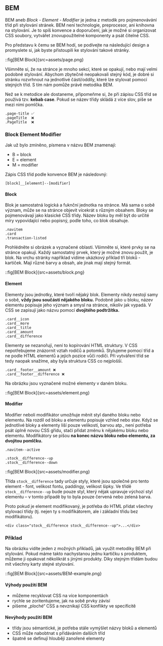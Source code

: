 ## BEM

BEM aneb _Block - Element - Modifier_ je jedna z metodik pro pojmenovávání tříd při stylování stránek. BEM není technologie, preprocesor, ani knihovna na stylování. Je to spíš konvence a doporučení, jak je možné si organizovat CSS soubory, vytvářet znovupoužitelné komponenty a psát čitelné CSS.

Pro představu k čemu se BEM hodí, se podívejte na následující design a promyslete si, jak byste přistoupili ke stylování takové stránky.

::fig[BEM Block]{src=assets/page.png}

Všimněte si, že na stránce je mnoho sekcí, které se opakují, nebo mají velmi podobné stylování. Abychom zbytečně neopakovali stejný kód, je dobré si stránku rozvrhnout na jednotlivé části/oddíly, které lze stylovat pomocí stejných tříd. S tím nám pomůže právě metodika BEM.

Než se k metodice ale dostaneme, připomeňme si, že při zápisu CSS tříd se používá tzv. **kebab case**. Pokud se název třídy skládá z více slov, píše se mezi nimi pomlčka.

```
.page-title ✅
.pageTitle  ❌
.PageTitle  ❌
```

### Block Element Modifier

Jak už bylo zmíněno, písmena v názvu BEM znamenají:

- B = block
- E = element
- M = modifier

Zápis CSS tříd podle konvence BEM je následovný:

`[block]__[element]--[modifier]`

#### Block

Blok je samostatná logická a fuknční jednotka na stránce. Má sama o sobě význam, může se na stránce objevit vícekrát s různým obsahem. Bloky se pojmenovávají jako klasické CSS třídy. Název bloku by měl být do určité míry vypovídající nebo popisný, podle toho, co blok obsahuje.

```
.navitem
.card
.transaction-listed
```

Prohlédněte si obrázek a vyznačené oblasti. Všimněte si, které prvky se na stránce opakují. Každý samostatný prvek, který je možné znovu použít, je blok. Na vrchu stránky například vidíme ukázkový příklad tří bloků - kartiček. Mají různé barvy a obsah, ale jinak mají stejný formát.

::fig[BEM Block]{src=assets/block.png}

#### Element

Elementy jsou jednotky, které tvoří nějaký blok. Elementy nikdy nestojí samy o sobě, **vždy jsou součástí nějakého bloku.** Podobně jako u bloku, název elementu popisuje jeho význam a smysl na stránce, nikoliv jak vypadá. V CSS se zapisují jako názvu pomocí **dvojitého podtržítka.**

```
.card__icon
.card__more
.card__title
.card__amount
.card__difference
```

Elementy se nezanořují, není to kopírování HTML struktury. V CSS nepotřebujeme znázornit vztah rodičů a potomků. Stylujeme pomocí tříd a ne podle HTML elementů a jejich pozice vůči rodiči. Při vytváření tříd se tedy naopak snažíme, aby byla struktura CSS co nejplošší.

```
.card__footer__amount ❌
.card__footer__difference ❌
```

Na obrázku jsou vyznačené možné elementy v daném bloku.

::fig[BEM Block]{src=assets/element.png}

#### Modifier

Modifier neboli modifikátor umožňuje měnit styl daného bloku nebo elementu. Na rozdíl od bloku a elementu popisuje vzhled nebo stav. Když se jednotlivé bloky a elementy liší pouze velikostí, barvou atp., není potřeba psát úplně novou CSS gřídu, stačí přidat změnu k nějakému bloku nebo elementu. Modifikátory se píšou **na konec názvu bloku nebo elementu, za dvojitou pomlčku.**

```
.navitem--active

.stock__difference--up
.stock__difference--down
```

::fig[BEM Block]{src=assets/modifier.png}

Třída `stock__difference` tady určuje styly, které jsou společné pro tento element - font, velikost fontu, paddingy, velikost šipky.
Ve třídě `stock__difference--up` bude pouze styl, který nějak upravuje výchozí styl elementu – v tomto případě by to byla pouze červená nebo zelená barva.

Proto pokud je element modifikovaný, je potřeba do HTML přidat všechny stylovací třídy (tj. nejen ty s modifikátorem, ale i základní třídu bez modifikátoru).

```
<div class="stock__difference stock__difference--up">...</div>
```

### Příklad

Na obrázku vidíte jeden z možných příkladů, jak využít metodiky BEM při stylování. Pokud máme takto nachystanou jednu kartičku s produktem, můžeme ji opakovat několikrát s jinými produkty. Díky stejným třídám budou mít všechny karty stejné stylování.

::fig[BEM Block]{src=assets/BEM-example.png}

#### Výhody použití BEM

- můžeme recyklovat CSS na více komponentách
- rychle se zoritentujeme, jak na sobě prvky závisí
- píšeme „ploché“ CSS a nevznikají CSS konflikty ve specificitě

#### Nevýhody použití BEM

- třídy jsou sémantické, je potřeba stále vymýšlet názvy bloků a elementů
- CSS může nabobtnat s přidáváním dalších tříd
- špatně se definují hlouběji zanořené elementy
